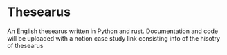 # Thesearus
An English thesearus written in Python and rust. Documentation and code will be uploaded with a notion case study link consisting info of the hisotry of thesearus
